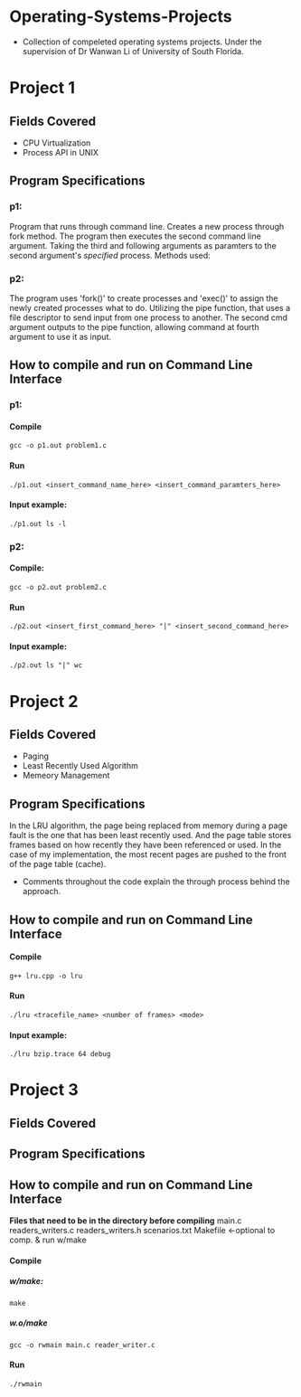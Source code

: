 # Operating-Systems-Projects
+ Collection of compeleted operating systems projects. Under the supervision of Dr Wanwan Li of University of South Florida.

# Project 1
## Fields Covered
+ CPU Virtualization
+ Process API in UNIX

## Program Specifications
### p1:
Program that runs through command line. Creates a new process through fork method. The program then executes the second command line argument. Taking the third and following arguments as paramters to the second argument's *specified* process. Methods used: 
### p2: 
The program uses 'fork()' to create processes and 'exec()' to assign the newly created processes what to do. Utilizing the pipe function, that uses a file descriptor to send input from one process to another. The second cmd argument outputs to the pipe function, allowing command at fourth argument to use it as input.

## How to compile and run on Command Line Interface  
### p1:
#### Compile
```
gcc -o p1.out problem1.c
```
#### Run
```
./p1.out <insert_command_name_here> <insert_command_paramters_here>
```
#### Input example:
```
./p1.out ls -l
```

### p2:
#### Compile:
```
gcc -o p2.out problem2.c
```
#### Run
```
./p2.out <insert_first_command_here> "|" <insert_second_command_here> 
```
#### Input example:
```
./p2.out ls "|" wc
```

# Project 2
## Fields Covered
+ Paging
+ Least Recently Used Algorithm
+ Memeory Management

## Program Specifications
In the LRU algorithm, the page being replaced from memory during a page fault is the one that
has been least recently used. And the page table stores frames based on how recently they
have been referenced or used. In the case of my implementation, the most recent pages are
pushed to the front of the page table (cache).
- Comments throughout the code explain the through process behind the approach.

## How to compile and run on Command Line Interface  
#### Compile
```
g++ lru.cpp -o lru
```
#### Run
```
./lru <tracefile_name> <number of frames> <mode>
```
#### Input example:
```
./lru bzip.trace 64 debug
```

# Project 3
## Fields Covered

## Program Specifications

## How to compile and run on Command Line Interface  
**Files that need to be in the directory before compiling**
main.c
readers_writers.c
readers_writers.h
scenarios.txt
Makefile   <-optional to comp. & run w/make
#### Compile
##### w/make:
```
make
```
##### w.o/make
```
gcc -o rwmain main.c reader_writer.c
```
#### Run
```
./rwmain
```



